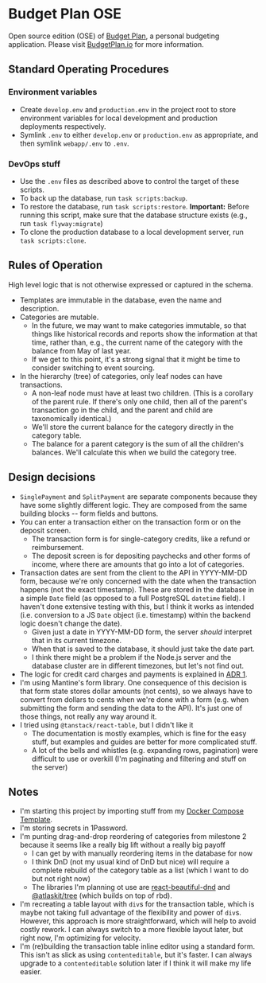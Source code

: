 # Budget Plan OSE

Open source edition (OSE) of [Budget Plan][2], a personal budgeting application. Please visit [BudgetPlan.io][2] for more information.

[2]: https://budgetplan.io

## Standard Operating Procedures

### Environment variables

- Create `develop.env` and `production.env` in the project root to store environment variables for local development and production deployments respectively.
- Symlink `.env` to either `develop.env` or `production.env` as appropriate, and then symlink `webapp/.env` to `.env`.

### DevOps stuff

- Use the `.env` files as described above to control the target of these scripts.
- To back up the database, run `task scripts:backup`.
- To restore the database, run `task scripts:restore`. **Important:** Before running this script, make sure that the database structure exists (e.g., run `task flyway:migrate`)
- To clone the production database to a local development server, run `task scripts:clone`.

## Rules of Operation

High level logic that is not otherwise expressed or captured in the schema.

- Templates are immutable in the database, even the name and description.
- Categories are mutable.
  - In the future, we may want to make categories immutable, so that things like historical records and reports show the information at that time, rather than, e.g., the current name of the category with the balance from May of last year.
  - If we get to this point, it's a strong signal that it might be time to consider switching to event sourcing.
- In the hierarchy (tree) of categories, only leaf nodes can have transactions.
  - A non-leaf node must have at least two children. (This is a corollary of the parent rule. If there's only one child, then all of the parent's transaction go in the child, and the parent and child are taxonomically identical.)
  - We'll store the current balance for the category directly in the category table.
  - The balance for a parent category is the sum of all the children's balances. We'll calculate this when we build the category tree.

## Design decisions

- `SinglePayment` and `SplitPayment` are separate components because they have some slightly different logic. They are composed from the same building blocks -- form fields and buttons.
- You can enter a transaction either on the transaction form or on the deposit screen.
  - The transaction form is for single-category credits, like a refund or reimbursement.
  - The deposit screen is for depositing paychecks and other forms of income, where there are amounts that go into a lot of categories.
- Transaction dates are sent from the client to the API in YYYY-MM-DD form, because we're only concerned with the date when the transaction happens (not the exact timestamp). These are stored in the database in a simple `Date` field (as opposed to a full PostgreSQL `datetime` field). I haven't done extensive testing with this, but I think it works as intended (i.e. conversion to a JS `Date` object (i.e. timestamp) within the backend logic doesn't change the date).
  - Given just a date in YYYY-MM-DD form, the server _should_ interpret that in its current timezone.
  - When that is saved to the database, it should just take the date part.
  - I think there might be a problem if the Node.js server and the database cluster are in different timezones, but let's not find out.
- The logic for credit card charges and payments is explained in [ADR 1][3].
- I'm using Mantine's form library. One consequence of this decision is that form state stores dollar amounts (not cents), so we always have to convert from dollars to cents when we're done with a form (e.g. when submitting the form and sending the data to the API). It's just one of those things, not really any way around it.
- I tried using `@tanstack/react-table`, but I didn't like it
  - The documentation is mostly examples, which is fine for the easy stuff, but examples and guides are better for more complicated stuff.
  - A lot of the bells and whistles (e.g. expanding rows, pagination) were difficult to use or overkill (I'm paginating and filtering and stuff on the server)

## Notes

- I'm starting this project by importing stuff from my [Docker Compose Template][1].
- I'm storing secrets in 1Password.
- I'm punting drag-and-drop reordering of categories from milestone 2 because it seems like a really big lift without a really big payoff
  - I can get by with manually reordering items in the database for now
  - I think DnD (not my usual kind of DnD but nice) will require a complete rebuild of the category table as a list (which I want to do but not right now)
  - The libraries I'm planning ot use are [react-beautiful-dnd][4] and [@atlaskit/tree][5] (which builds on top of rbd).
- I'm recreating a table layout with `div`s for the transaction table, which is maybe not taking full advantage of the flexibility and power of `div`s. However, this approach is more straightforward, which will help to avoid costly rework. I can always switch to a more flexible layout later, but right now, I'm optimizing for velocity.
- I'm (re)building the transaction table inline editor using a standard form. This isn't as slick as using `contenteditable`, but it's faster. I can always upgrade to a `contenteditable` solution later if I think it will make my life easier.

[1]: https://github.com/alexgs/simple-docker-compose-project/
[2]: https://developer.1password.com/docs/cli/secrets-environment-variables/#:~:text=You%20can%20check%20environment%20files%20into%20source%20control%20and%20use%20the%20same%20environment%20everywhere.
[3]: https://app.clickup.com/8582989/v/dc/85xud-4647/85xud-187
[4]: https://github.com/atlassian/react-beautiful-dnd
[5]: https://atlaskit.atlassian.com/packages/confluence/tree
